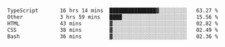<!--START_SECTION:waka-->

```txt
TypeScript       16 hrs 14 mins  ███████████████▓░░░░░░░░░   63.27 %
Other            3 hrs 59 mins   ████░░░░░░░░░░░░░░░░░░░░░   15.56 %
HTML             43 mins         ▓░░░░░░░░░░░░░░░░░░░░░░░░   02.82 %
CSS              38 mins         ▓░░░░░░░░░░░░░░░░░░░░░░░░   02.49 %
Bash             36 mins         ▓░░░░░░░░░░░░░░░░░░░░░░░░   02.36 %
```

<!--END_SECTION:waka-->
